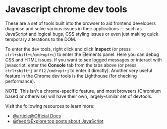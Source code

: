 # Javascript chrome dev tools

These are a set of tools built into the browser to aid frontend developers diagnose and solve various issues in their applications — such as JavaScript and logical bugs, CSS styling issues or even just making quick temporary alterations to the DOM.

To enter the dev tools, right click and click **Inspect** (or press `ctrl+shift+c`/`cmd+opt+c`) to enter the Elements panel. Here you can debug CSS and HTML issues. If you want to see logged messages or interact with javascript, enter the **Console** tab from the tabs above (or press `ctrl+shift+j` or `F12` /`cmd+opt+j` to enter it directly). Another very useful feature in the Chrome dev tools is the Lighthouse (for checking performance).

NOTE: This isn't a chrome-specific feature, and most browsers (Chromium based or otherwise) will have their own, largely-similar set of devtools.

Visit the following resources to learn more:

- [@article@Official Docs](https://developer.chrome.com/docs/devtools/overview/)
- [@feed@Explore top posts about JavaScript](https://app.daily.dev/tags/javascript?ref=roadmapsh)
